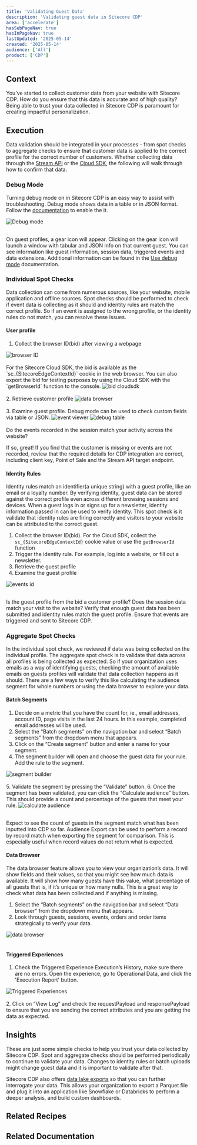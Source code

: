 ```yaml
---
title: 'Validating Guest Data'
description: 'Validating guest data in Sitecore CDP'
area: ['accelerate']
hasSubPageNav: true
hasInPageNav: true
lastUpdated: '2025-05-14'
created: '2025-05-14'
audience: ['All']
product: ['CDP']
---
```


## Context
You’ve started to collect customer data from your website with Sitecore CDP. How do you ensure that this data is accurate and of high quality? Being able to trust your data collected in Sitecore CDP is paramount for creating impactful personalization. 

## Execution
Data validation should be integrated in your processes - from spot checks to aggregate checks to ensure that customer data is applied to the correct profile for the correct number of customers. Whether collecting data through the [Stream API](https://doc.sitecore.com/cdp/en/developers/api/stream-api.html) or the [Cloud SDK](https://doc.sitecore.com/sdk/en/developers/005/cloud-sdk/sitecore-cloud-sdk-for-javascript.html), the following will walk through how to confirm that data. 

### Debug Mode

Turning debug mode on in Sitecore CDP is an easy way to assist with troubleshooting. Debug mode shows data in a table or in JSON format. Follow the [documentation](https://doc.sitecore.com/cdp/en/users/sitecore-cdp/enable-features-in-sitecore-cdp.html) to enable the it.

<img src="/images/learn/accelerate/cdp-personalize/testing/manage features.png" alt="Debug mode"/>
<br/><br/>

On guest profiles, a gear icon will appear. Clicking on the gear icon will launch a window with tabular and JSON info on that current guest. You can see information like guest information, session data, triggered events and data extensions. Additional information can be found in the [Use debug mode](https://doc.sitecore.com/cdp/en/users/sitecore-cdp/use-debug-mode-in-sitecore-cdp.html) documentation.

### Individual Spot Checks

Data collection can come from numerous sources, like your website, mobile application and offline sources.  Spot checks should be performed to check if event data is collecting as it should and identity rules are match the correct profile. So if an event is assigned to the wrong profile, or the identity rules do not match, you can resolve these issues.  

#### User profile
1. Collect the browser ID(bid) after viewing a webpage
<img src="/images/learn/accelerate/cdp-personalize/testing/bid.png" alt="browser ID"/>
<br/><br/>
For the Sitecore Cloud SDK, the bid is available as the `sc_{SitecoreEdgeContextId}` cookie in the web browser.  You can also export the bid for testing purposes by using the Cloud SDK with the `getBrowserId` function to the console.
<img src="/images/learn/accelerate/cdp-personalize/testing/bid cloudsdk.png" alt="bid cloudsdk"/>
<br/><br/>
2. Retrieve customer profile
<img src="/images/learn/accelerate/cdp-personalize/testing/data browser.png" alt="data browser"/>
<br/><br/>
3. Examine guest profile. Debug mode can be used to check custom fields via table or JSON.
<img src="/images/learn/accelerate/cdp-personalize/testing/event viewer.png" alt="event viewer"/>
<img src="/images/learn/accelerate/cdp-personalize/testing/debug table.png" alt="debug table"/>
<br/><br/>
Do the events recorded in the session match your activity across the website?

If so, great! If you find that the customer is missing or events are not recorded, review that the required details for CDP integration are correct, including client key, Point of Sale and the Stream API target endpoint. 

#### Identity Rules

Identity rules match an identifier(a unique string) with a guest profile, like an email or a loyalty number. By verifying identity, guest data can be stored against the correct profile even across different browsing sessions and devices. When a guest logs in or signs up for a newsletter, identity information passed in can be used to verify identity. This spot check is it validate that identity rules are firing correctly and visitors to your website can be attributed to the correct guest. 

1. Collect the browser ID(bid). For the Cloud SDK, collect the `sc_{SitecoreEdgeContextId}` cookie value or use the `getBrowserId` function
2. Trigger the identity rule. For example, log into a website, or fill out a newsletter. 
3. Retrieve the guest profile
4. Examine the guest profile
<img src="/images/learn/accelerate/cdp-personalize/testing/events id.png" alt="events id"/>
<br/><br/>

Is the guest profile from the bid a customer profile? Does the session data match your visit to the website? Verify that enough guest data has been submitted and identity rules match the guest profile. Ensure that events are triggered and sent to Sitecore CDP. 

### Aggregate Spot Checks

In the individual spot check, we reviewed if data was being collected on the individual profile. The aggregate spot check is to validate that data across all profiles is being collected as expected. So if your organization uses emails as a way of identifying guests, checking the amount of available emails on guests profiles will validate that data collection happens as it should. There are a few ways to verify this like calculating the audience segment for whole numbers or using the data browser to explore your data. 

#### Batch Segments
1. Decide on a metric that you have the count for, ie., email addresses, account ID, page visits in the last 24 hours. In this example, completed email addresses will be used. 
2. Select the “Batch segments” on the navigation bar and select “Batch segments” from the dropdown menu that appears.
3. Click on the “Create segment” button and enter a name for your segment. 
4. The segment builder will open and choose the guest data for your rule. Add the rule to the segment.
<img src="/images/learn/accelerate/cdp-personalize/testing/segment builder.png" alt="segment builder"/>
<br/><br/>
5. Validate the segment by pressing the “Validate” button.
6. Once the segment has been validated, you can click the “Calculate audience” button. This should provide a count and percentage of the guests that meet your rule.
<img src="/images/learn/accelerate/cdp-personalize/testing/calculate audience.png" alt="calculate audience"/>
<br/><br/>

Expect to see the count of guests in the segment match what has been inputted into CDP so far.  Audience Export can be used to perform a record by record match when exporting the segment for comparison. This is especially useful when record values do not return what is expected. 

#### Data Browser
The data browser feature allows you to view your organization’s data. It will show fields and their values, so that you might see how much data is available. It will show how many guests have this value, what percentage of all guests that is, if it’s unique or how many nulls. This is a great way to check what data has been collected and if anything is missing.

1. Select the “Batch segments” on the navigation bar and select “Data browser” from the dropdown menu that appears.
2. Look through guests, sessions, events, orders and order items strategically to verify your data. 
<img src="/images/learn/accelerate/cdp-personalize/testing/data browser.png" alt="data browser"/>
<br/><br/>

#### Triggered Experiences
1. Check the Triggered Experience Execution’s History, make sure there are no errors. Open the experience, go to Operational Data, and click the 'Execution Report' button.
<img src="/images/learn/accelerate/cdp-personalize/testing/image-20250502-051340.png" alt="Triggered Experiences"/>
<br/><br/>
2. Click on “View Log” and check the requestPayload and responsePayload to ensure that you are sending the correct attributes and you are getting the data as expected.

## Insights
These are just some simple checks to help you trust your data collected by Sitecore CDP. Spot and aggregate checks should be performed periodically to continue to validate your data. Changes to identity rules or batch uploads might change guest data and it is important to validate after that.

Sitecore CDP also offers [data lake exports](https://doc.sitecore.com/cdp/en/developers/api/data-lake-export-service.html) so that you can further interrogate your data. This allows your organization to export a Parquet file and plug it into an application like Snowflake or Databricks to perform a deeper analysis, and build custom dashboards.

## Related Recipes

<Row columns={2}>
  <Link title="Segmentation" link="/learn/accelerate/cdp-personalize/pre-development/segmentation" />
</Row>

## Related Documentation

<Row columns={2}>
  <Link title="Use debug mode in Sitecore CDP" link="https://doc.sitecore.com/cdp/en/users/sitecore-cdp/use-debug-mode-in-sitecore-cdp.html"/>
  <Link title="Data lake export service" link="https://doc.sitecore.com/cdp/en/developers/api/data-lake-export-service.html"/>
</Row>
